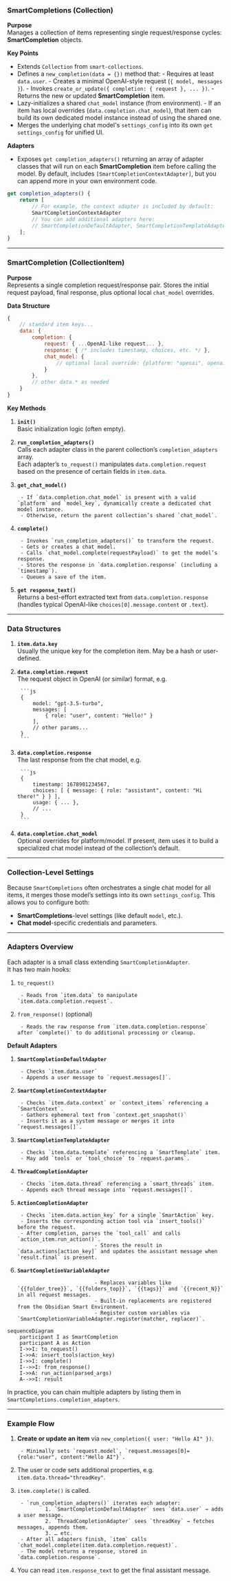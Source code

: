
### SmartCompletions (Collection)

**Purpose**  
Manages a collection of items representing single request/response cycles: **SmartCompletion** objects.

**Key Points**
- Extends `Collection` from `smart-collections`.
- Defines a `new_completion(data = {})` method that:
		- Requires at least `data.user`.
		- Creates a minimal OpenAI-style request (`{ model, messages }`).
		- Invokes `create_or_update({ completion: { request }, ... })`.
		- Returns the new or updated **SmartCompletion** item.
- Lazy-initializes a shared `chat_model` instance (from environment).
		- If an item has local overrides (`data.completion.chat_model`), that item can build its own dedicated model instance instead of using the shared one.
- Merges the underlying chat model's `settings_config` into its own `get settings_config` for unified UI.

**Adapters**

- Exposes `get completion_adapters()` returning an array of adapter classes that will run on each **SmartCompletion** item before calling the model. By default, includes `[SmartCompletionContextAdapter]`, but you can append more in your own environment code.

```js
get completion_adapters() {
	return [
		// For example, the context adapter is included by default:
		SmartCompletionContextAdapter
		// You can add additional adapters here:
		// SmartCompletionDefaultAdapter, SmartCompletionTemplateAdapter, ThreadCompletionAdapter, ...
	];
}
```

---

### SmartCompletion (CollectionItem)

**Purpose**  
Represents a single completion request/response pair. Stores the initial request payload, final response, plus optional local `chat_model` overrides.

**Data Structure**

```js
{
	// standard item keys...
	data: {
		completion: {
			request: { ...OpenAI-like request... },
			response: { /* includes timestamp, choices, etc. */ },
			chat_model: {
				// optional local override: {platform: "openai", openai: {model_key: "gpt-3.5-turbo"}}
			}
		},
		// other data.* as needed
	}
}
```

**Key Methods**

1. **`init()`**  
		Basic initialization logic (often empty).
		
2. **`run_completion_adapters()`**  
		Calls each adapter class in the parent collection’s `completion_adapters` array.  
		Each adapter’s `to_request()` manipulates `data.completion.request` based on the presence of certain fields in `item.data`.
		
3. **`get_chat_model()`**
		
		- If `data.completion.chat_model` is present with a valid `platform` and `model_key`, dynamically create a dedicated chat model instance.
		- Otherwise, return the parent collection’s shared `chat_model`.
4. **`complete()`**
		
		- Invokes `run_completion_adapters()` to transform the request.
		- Gets or creates a chat model.
		- Calls `chat_model.complete(requestPayload)` to get the model’s response.
		- Stores the response in `data.completion.response` (including a `timestamp`).
		- Queues a save of the item.
5. **`get response_text()`**  
		Returns a best-effort extracted text from `data.completion.response` (handles typical OpenAI-like `choices[0].message.content` or `.text`).
		

---

### Data Structures

1. **`item.data.key`**  
		Usually the unique key for the completion item. May be a hash or user-defined.
2. **`data.completion.request`**  
		The request object in OpenAI (or similar) format, e.g.
		
		```js
		{
			model: "gpt-3.5-turbo",
			messages: [
				{ role: "user", content: "Hello!" }
			],
			// other params...
		}
		```
		
3. **`data.completion.response`**  
		The last response from the chat model, e.g.
		
		```js
		{
			timestamp: 1678901234567,
			choices: [ { message: { role: "assistant", content: "Hi there!" } } ],
			usage: { ... },
			// ...
		}
		```
		
4. **`data.completion.chat_model`**  
		Optional overrides for platform/model. If present, item uses it to build a specialized chat model instead of the collection’s default.

---

### Collection-Level Settings

Because `SmartCompletions` often orchestrates a single chat model for all items, it merges those model’s settings into its own `settings_config`. This allows you to configure both:

- **SmartCompletions**-level settings (like default `model`, etc.).
- **Chat model**-specific credentials and parameters.

---

### Adapters Overview

Each adapter is a small class extending `SmartCompletionAdapter`.  
It has two main hooks:

1. `to_request()`
		
		- Reads from `item.data` to manipulate `item.data.completion.request`.
2. `from_response()` (optional)
		
		- Reads the raw response from `item.data.completion.response` after `complete()` to do additional processing or cleanup.

**Default Adapters**

1. **`SmartCompletionDefaultAdapter`**
		
		- Checks `item.data.user`
		- Appends a user message to `request.messages[]`.
2. **`SmartCompletionContextAdapter`**
		
		- Checks `item.data.context` or `context_items` referencing a `SmartContext`.
		- Gathers ephemeral text from `context.get_snapshot()`
		- Inserts it as a system message or merges it into `request.messages[]`.
3. **`SmartCompletionTemplateAdapter`**
		
		- Checks `item.data.template` referencing a `SmartTemplate` item.
		- May add `tools` or `tool_choice` to `request.params`.
4. **`ThreadCompletionAdapter`**

		- Checks `item.data.thread` referencing a `smart_threads` item.
		- Appends each thread message into `request.messages[]`.
5. **`ActionCompletionAdapter`**

		- Checks `item.data.action_key` for a single `SmartAction` key.
		- Inserts the corresponding action tool via `insert_tools()` before the request.
		- After completion, parses the `tool_call` and calls `action_item.run_action()`.
								- Stores the result in `data.actions[action_key]` and updates the assistant message when `result.final` is present.
6. **`SmartCompletionVariableAdapter`**

								- Replaces variables like `{{folder_tree}}`, `{{folders_top}}`, `{{tags}}` and `{{recent_N}}` in all request messages.
								- Built‑in replacements are registered from the Obsidian Smart Environment.
								- Register custom variables via `SmartCompletionVariableAdapter.register(matcher, replacer)`.

```mermaid
sequenceDiagram
	participant I as SmartCompletion
	participant A as Action
	I->>I: to_request()
	I->>A: insert_tools(action_key)
	I->>I: complete()
	I-->>I: from_response()
	I->>A: run_action(parsed_args)
	A-->>I: result
```

In practice, you can chain multiple adapters by listing them in `SmartCompletions.completion_adapters`.

---

### Example Flow

1. **Create or update an item** via `new_completion({ user: "Hello AI" })`.
		
		- Minimally sets `request.model`, `request.messages[0]={role:"user", content:"Hello AI"}`.
2. The user or code sets additional properties, e.g. `item.data.thread="threadKey"`.
		
3. `item.complete()` is called.
		
		- `run_completion_adapters()` iterates each adapter:
				1. `SmartCompletionDefaultAdapter` sees `data.user` → adds a user message.
				2. `ThreadCompletionAdapter` sees `threadKey` → fetches messages, appends them.
				3. … etc.
		- After all adapters finish, `item` calls `chat_model.complete(item.data.completion.request)`.
		- The model returns a response, stored in `data.completion.response`.
4. You can read `item.response_text` to get the final assistant message.
		